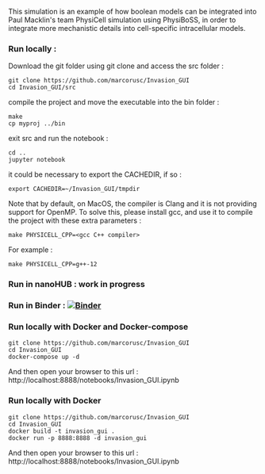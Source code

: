 This simulation is an example of how boolean models can be integrated into Paul Macklin's team PhysiCell simulation using PhysiBoSS, in order to integrate more mechanistic details into cell-specific intracellular models.

### Run locally :

Download the git folder using git clone and access the src folder :

```
git clone https://github.com/marcorusc/Invasion_GUI
cd Invasion_GUI/src
```
compile the project and move the executable into the bin folder :

```
make
cp myproj ../bin
```

exit src and run the notebook :

```
cd ..
jupyter notebook
```

it could be necessary to export the CACHEDIR, if so :

```
export CACHEDIR=~/Invasion_GUI/tmpdir
```

Note that by default, on MacOS, the compiler is Clang and it is not providing support for OpenMP. To solve this, please install gcc, and use it to compile the project with these extra parameters : 

```
make PHYSICELL_CPP=<gcc C++ compiler>
```

For example : 
``` 
make PHYSICELL_CPP=g++-12
```

### Run in nanoHUB : work in progress

### Run in Binder : [![Binder](https://mybinder.org/badge_logo.svg)](https://mybinder.org/v2/gh/marcorusc/Invasion_GUI/HEAD)

### Run locally with Docker and Docker-compose
```
git clone https://github.com/marcorusc/Invasion_GUI
cd Invasion_GUI
docker-compose up -d
```

And then open your browser to this url : http://localhost:8888/notebooks/Invasion_GUI.ipynb

### Run locally with Docker
```
git clone https://github.com/marcorusc/Invasion_GUI
cd Invasion_GUI
docker build -t invasion_gui .
docker run -p 8888:8888 -d invasion_gui
```
And then open your browser to this url : http://localhost:8888/notebooks/Invasion_GUI.ipynb
